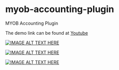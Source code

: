 # myob-accounting-plugin

MYOB Accounting Plugin 

The demo link can be found at [Youtube](https://www.youtube.com/watch?v=TbhQ_jNwt4g&list=PLrse-Wx_wJPCsvGQ-jB0_dWkOYqi2laMR)

[![IMAGE ALT TEXT HERE](http://img.youtube.com/vi/TbhQ_jNwt4g/0.jpg)](http://www.youtube.com/watch?v=TbhQ_jNwt4g)

[![IMAGE ALT TEXT HERE](http://img.youtube.com/vi/6unR513qIKY/0.jpg)](http://www.youtube.com/watch?v=6unR513qIKY)

[![IMAGE ALT TEXT HERE](http://img.youtube.com/vi/xbWLUkAq9uQ/0.jpg)](http://www.youtube.com/watch?v=xbWLUkAq9uQ)